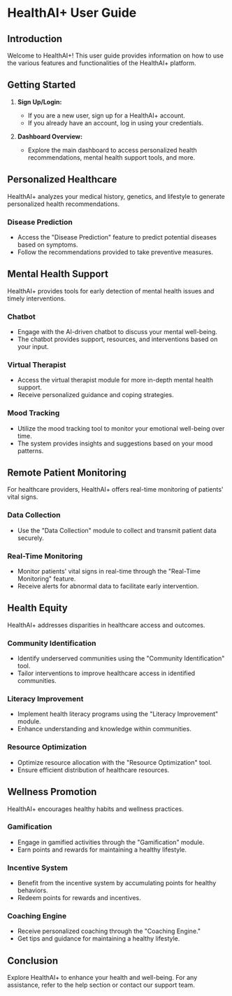 # HealthAI+ User Guide

## Introduction

Welcome to HealthAI+! This user guide provides information on how to use the various features and functionalities of the HealthAI+ platform.

## Getting Started

1. **Sign Up/Login:**
   - If you are a new user, sign up for a HealthAI+ account.
   - If you already have an account, log in using your credentials.

2. **Dashboard Overview:**
   - Explore the main dashboard to access personalized health recommendations, mental health support tools, and more.

## Personalized Healthcare

HealthAI+ analyzes your medical history, genetics, and lifestyle to generate personalized health recommendations.

### Disease Prediction

- Access the "Disease Prediction" feature to predict potential diseases based on symptoms.
- Follow the recommendations provided to take preventive measures.

## Mental Health Support

HealthAI+ provides tools for early detection of mental health issues and timely interventions.

### Chatbot

- Engage with the AI-driven chatbot to discuss your mental well-being.
- The chatbot provides support, resources, and interventions based on your input.

### Virtual Therapist

- Access the virtual therapist module for more in-depth mental health support.
- Receive personalized guidance and coping strategies.

### Mood Tracking

- Utilize the mood tracking tool to monitor your emotional well-being over time.
- The system provides insights and suggestions based on your mood patterns.

## Remote Patient Monitoring

For healthcare providers, HealthAI+ offers real-time monitoring of patients' vital signs.

### Data Collection

- Use the "Data Collection" module to collect and transmit patient data securely.

### Real-Time Monitoring

- Monitor patients' vital signs in real-time through the "Real-Time Monitoring" feature.
- Receive alerts for abnormal data to facilitate early intervention.

## Health Equity

HealthAI+ addresses disparities in healthcare access and outcomes.

### Community Identification

- Identify underserved communities using the "Community Identification" tool.
- Tailor interventions to improve healthcare access in identified communities.

### Literacy Improvement

- Implement health literacy programs using the "Literacy Improvement" module.
- Enhance understanding and knowledge within communities.

### Resource Optimization

- Optimize resource allocation with the "Resource Optimization" tool.
- Ensure efficient distribution of healthcare resources.

## Wellness Promotion

HealthAI+ encourages healthy habits and wellness practices.

### Gamification

- Engage in gamified activities through the "Gamification" module.
- Earn points and rewards for maintaining a healthy lifestyle.

### Incentive System

- Benefit from the incentive system by accumulating points for healthy behaviors.
- Redeem points for rewards and incentives.

### Coaching Engine

- Receive personalized coaching through the "Coaching Engine."
- Get tips and guidance for maintaining a healthy lifestyle.

## Conclusion

Explore HealthAI+ to enhance your health and well-being. For any assistance, refer to the help section or contact our support team.
